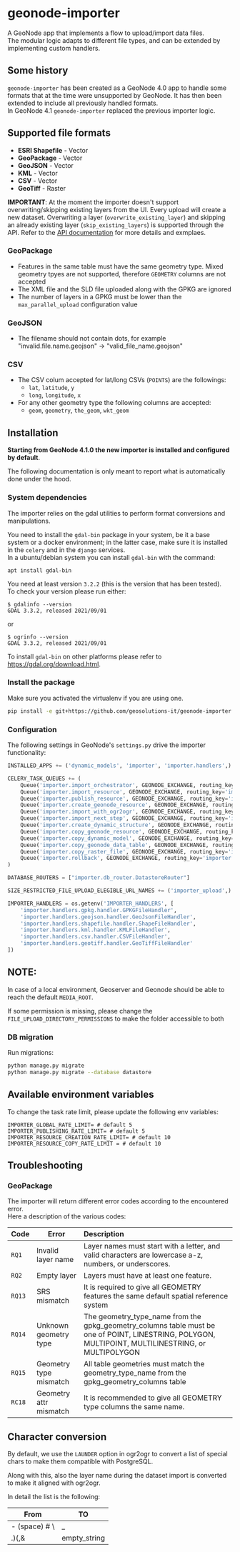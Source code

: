 # geonode-importer

A GeoNode app that implements a flow to upload/import data files.  
The modular logic adapts to different file types, and can be extended by implementing custom handlers.  

## Some history
`geonode-importer` has been created as a GeoNode 4.0 app to handle some formats that at the time were unsupported by GeoNode.
It has then been extended to include all previously handled formats.  
In GeoNode 4.1 `geonode-importer` replaced the previous importer logic.

## Supported file formats
- **ESRI Shapefile** - Vector
- **GeoPackage** - Vector
- **GeoJSON** - Vector
- **KML** - Vector
- **CSV** - Vector
- **GeoTiff** - Raster

**IMPORTANT**: At the moment the importer doesn't support overwriting/skipping existing layers from the UI. Every upload will create a new dataset.
Overwriting a layer (`overwrite_existing_layer`) and skipping an already existing layer (`skip_existing_layers`) is supported through the API. 
Refer to the [API documentation](http://localhost:5500/_build/html/en/devel/api/usage/index.html#resource-upload) for more details and exmplaes.

### GeoPackage
- Features in the same table must have the same geometry type. Mixed geometry tpyes are not supported, therefore `GEOMETRY` columns are not accepted
- The XML file and the SLD file uploaded along with the GPKG are ignored
- The number of layers in a GPKG must be lower than the `max_parallel_upload` configuration value
### GeoJSON
- The filename should not contain dots, for example "invalid.file.name.geojson" -> "valid_file_name.geojson"

### CSV
- The CSV colum accepted for lat/long CSVs (`POINTS`) are the followings:
  - `lat`, `latitude`, `y`
  - `long`, `longitude`, `x`
- For any other geometry type the following columns are accepted:
  - `geom`, `geometry`, `the_geom`, `wkt_geom`


## Installation
**Starting from GeoNode 4.1.0 the new importer is installed and configured by default**. 

The following documentation is only meant to report what is automatically done under the hood.
### System dependencies

The importer relies on the gdal utilities to perform format conversions and manipulations. 

You need to install the `gdal-bin` package in your system, be it a base system or a docker environment; in the latter case, make sure it is installed in the `celery` and in the `django` services.  
In a ubuntu/debian system you can install `gdal-bin` with the command:

    apt install gdal-bin

You need at least version `3.2.2` (this is the version that has been tested).  
To check your version please run either:

    $ gdalinfo --version
    GDAL 3.3.2, released 2021/09/01   

or

    $ ogrinfo --version
    GDAL 3.3.2, released 2021/09/01

To install `gdal-bin` on other platforms please refer to https://gdal.org/download.html.

### Install the package

Make sure you activated the virtualenv if you are using one.
```bash
pip install -e git+https://github.com/geosolutions-it/geonode-importer.git@master#egg=geonode_importer
```

### Configuration

The following settings in GeoNode's `settings.py` drive the importer functionality:

```python
INSTALLED_APPS += ('dynamic_models', 'importer', 'importer.handlers',)

CELERY_TASK_QUEUES += (
    Queue('importer.import_orchestrator', GEONODE_EXCHANGE, routing_key='importer.import_orchestrator'),
    Queue('importer.import_resource', GEONODE_EXCHANGE, routing_key='importer.import_resource', max_priority=8),
    Queue('importer.publish_resource', GEONODE_EXCHANGE, routing_key='importer.publish_resource', max_priority=8),
    Queue('importer.create_geonode_resource', GEONODE_EXCHANGE, routing_key='importer.create_geonode_resource', max_priority=8),
    Queue('importer.import_with_ogr2ogr', GEONODE_EXCHANGE, routing_key='importer.import_with_ogr2ogr', max_priority=10),
    Queue('importer.import_next_step', GEONODE_EXCHANGE, routing_key='importer.import_next_step', max_priority=3),
    Queue('importer.create_dynamic_structure', GEONODE_EXCHANGE, routing_key='importer.create_dynamic_structure', max_priority=10),
    Queue('importer.copy_geonode_resource', GEONODE_EXCHANGE, routing_key='importer.copy_geonode_resource', max_priority=0),
    Queue('importer.copy_dynamic_model', GEONODE_EXCHANGE, routing_key='importer.copy_dynamic_model'),
    Queue('importer.copy_geonode_data_table', GEONODE_EXCHANGE, routing_key='importer.copy_geonode_data_table'),
    Queue('importer.copy_raster_file', GEONODE_EXCHANGE, routing_key='importer.copy_raster_file'),
    Queue('importer.rollback', GEONODE_EXCHANGE, routing_key='importer.rollback'),
)

DATABASE_ROUTERS = ["importer.db_router.DatastoreRouter"]

SIZE_RESTRICTED_FILE_UPLOAD_ELEGIBLE_URL_NAMES += ('importer_upload',)

IMPORTER_HANDLERS = os.getenv('IMPORTER_HANDLERS', [
    'importer.handlers.gpkg.handler.GPKGFileHandler',
    'importer.handlers.geojson.handler.GeoJsonFileHandler',
    'importer.handlers.shapefile.handler.ShapeFileHandler',
    'importer.handlers.kml.handler.KMLFileHandler',
    'importer.handlers.csv.handler.CSVFileHandler',
    'importer.handlers.geotiff.handler.GeoTiffFileHandler'
])

```

## NOTE:
In case of a local environment, Geoserver and Geonode should be able to reach the default `MEDIA_ROOT`.

If some permission is missing, please change the `FILE_UPLOAD_DIRECTORY_PERMISSIONS` to make the folder accessible to both

### DB migration

Run migrations:

```bash
python manage.py migrate
python manage.py migrate --database datastore
```

## Available environment variables

To change the task rate limit, please update the following env variables:

```
IMPORTER_GLOBAL_RATE_LIMIT= # default 5
IMPORTER_PUBLISHING_RATE_LIMIT= # default 5
IMPORTER_RESOURCE_CREATION_RATE_LIMIT= # default 10
IMPORTER_RESOURCE_COPY_RATE_LIMIT = # default 10
```

## Troubleshooting

### GeoPackage

The importer will return different error codes according to the encountered error.  
Here a description of the various codes:

| Code    |   Error                | Description |
|---------|------------------------|:------------|
| `RQ1`   | Invalid layer name     | Layer names must start with a letter, and valid characters are lowercase a-z, numbers, or underscores.|
| `RQ2`   | Empty layer            | Layers must have at least one feature.|
| `RQ13`  | SRS mismatch           | It is required to give all GEOMETRY features the same default spatial reference system|
| `RQ14`  | Unknown geometry type  | The geometry_type_name from the gpkg_geometry_columns table must be one of POINT, LINESTRING, POLYGON, MULTIPOINT, MULTILINESTRING, or MULTIPOLYGON|
| `RQ15`  | Geometry type mismatch | All table geometries must match the geometry_type_name from the gpkg_geometry_columns table|
| `RC18`  | Geometry attr mismatch | It is recommended to give all GEOMETRY type columns the same name.|

## Character conversion

By default, we use the `LAUNDER` option in ogr2ogr to convert a list of special chars to make them compatible with PostgreSQL.

Along with this, also the layer name during the dataset import is converted to make it aligned with ogr2ogr.

In detail the list is the following:

| From | TO  |
|---|---|
| - (space) # \  | _  |
| .)(,&  | empty_string  |